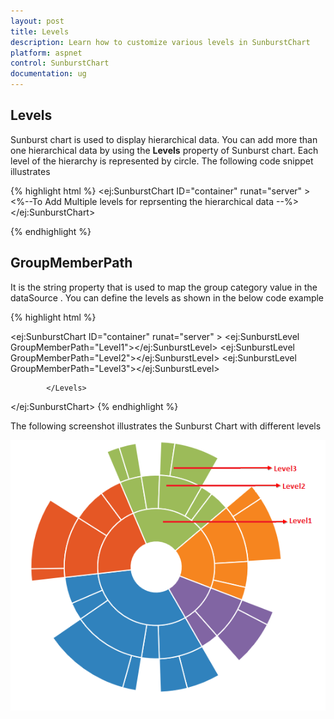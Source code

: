 ```yaml
---
layout: post
title: Levels
description: Learn how to customize various levels in SunburstChart
platform: aspnet
control: SunburstChart
documentation: ug
---
```


## Levels

Sunburst chart is used to display hierarchical data. You can add more than one hierarchical data by using the **Levels** property of Sunburst chart. Each level of the hierarchy is represented by circle.
The following code snippet illustrates 

{% highlight html %}
<ej:SunburstChart  ID="container" runat="server" >
<Levels>
  <%--To Add Multiple levels for reprsenting the hierarchical data   --%>
</Levels>  
</ej:SunburstChart> 

{% endhighlight %}

## GroupMemberPath

It is the string property that is used to map the group category value in the dataSource .
You can define the levels as shown in the below code example

{% highlight html %}

<ej:SunburstChart  ID="container" runat="server" >
<Levels>
                <ej:SunburstLevel GroupMemberPath="Level1"></ej:SunburstLevel>
                <ej:SunburstLevel GroupMemberPath="Level2"></ej:SunburstLevel>
                <ej:SunburstLevel GroupMemberPath="Level3"></ej:SunburstLevel>
              
            </Levels>  
</ej:SunburstChart> 
 {% endhighlight %}

The following screenshot illustrates the Sunburst Chart with different levels

![](Levels_images/Levels_img1.png)
